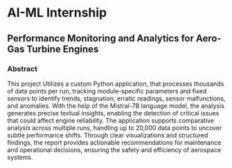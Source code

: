 # AI-ML Internship
## Performance Monitoring and Analytics for Aero-Gas Turbine Engines

### Abstract
This project Utilizes a custom Python application, that processes thousands of data points per run, tracking module-specific parameters and fixed sensors to identify trends, stagnation, erratic readings, sensor malfunctions, and anomalies. With the help of the Mistral-7B language model, the analysis generates precise textual insights, enabling the detection of critical issues that could affect engine reliability. The application supports comparative analysis across multiple runs, handling up to 20,000 data points to uncover subtle performance shifts. Through clear visualizations and structured findings, the report provides actionable recommendations for maintenance and operational decisions, ensuring the safety and efficiency of aerospace systems.

